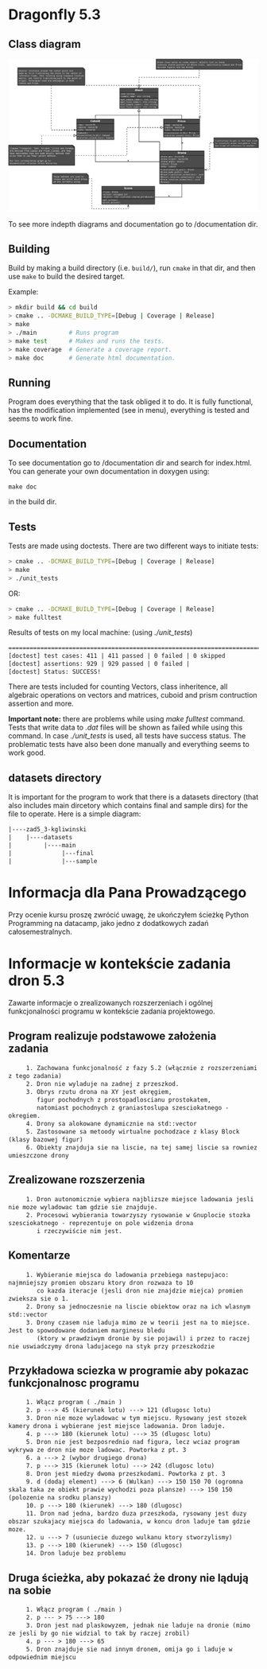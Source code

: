 # Dragonfly 5.3


## Class diagram

![Class diagram](/readme_pics/class_diagram.png)

To see more indepth diagrams and documentation go to /documentation dir.

## Building

Build by making a build directory (i.e. `build/`), run `cmake` in that dir, and then use `make` to build the desired target.

Example:

``` bash
> mkdir build && cd build
> cmake .. -DCMAKE_BUILD_TYPE=[Debug | Coverage | Release]
> make
> ./main         # Runs program
> make test      # Makes and runs the tests.
> make coverage  # Generate a coverage report.
> make doc       # Generate html documentation.
```

## Running
Program does everything that the task obliged it to do. It is fully functional, has the modification implemented (see in menu), everything is tested and seems to work fine.

## Documentation
To see documentation go to /documentation dir and search for index.html. You can generate your own documentation in doxygen using:
```
make doc
```
in the build dir.

## Tests

Tests are made using doctests.
There are two different ways to initiate tests:
``` bash
> cmake .. -DCMAKE_BUILD_TYPE=[Debug | Coverage | Release]
> make
> ./unit_tests
```
OR:
``` bash
> cmake .. -DCMAKE_BUILD_TYPE=[Debug | Coverage | Release]
> make fulltest
```

Results of tests on my local machine: (using *./unit_tests*)
```
===============================================================================
[doctest] test cases: 411 | 411 passed | 0 failed | 0 skipped
[doctest] assertions: 929 | 929 passed | 0 failed |
[doctest] Status: SUCCESS!
```
There are tests included for counting Vectors, class inheritence, all algebraic operations on vectors and matrices,
cuboid and prism contruction assertion and more.

**Important note:** there are problems while using *make fulltest* command. Tests that write data to *.dat* files will be shown as failed while using this command.
In case *./unit_tests* is used, all tests have success status. The problematic tests have also been done manually and everything seems to work good.

## datasets directory
It is important for the program to work that there is a datasets directory (that also includes main dircetory which contains final and sample dirs) for the file to operate. Here is a simple diagram:
```
|----zad5_3-kgliwinski
|    |----datasets
|         |----main
|              |---final
|              |---sample
```

# Informacja dla Pana Prowadzącego
Przy ocenie kursu proszę zwrócić uwagę, że ukończyłem ścieżkę Python Programming na datacamp, jako jedno z dodatkowych zadań całosemestralnych.

# Informacje w kontekście zadania dron 5.3
Zawarte informacje o zrealizowanych rozszerzeniach i ogólnej funkcjonalności programu w kontekście zadania projektowego.

## Program realizuje podstawowe założenia zadania
         1. Zachowana funkcjonalność z fazy 5.2 (włącznie z rozszerzeniami z tego zadania)
         2. Dron nie wyladuje na zadnej z przeszkod.
         3. Obrys rzutu drona na XY jest okręgiem,
            figur pochodnych z prostopadloscianu prostokatem,
            natomiast pochodnych z graniastoslupa szesciokatnego - okregiem.
         4. Drony sa alokowane dynamicznie na std::vector
         5. Zastosowane sa metoody wirtualne pochodzace z klasy Block (klasy bazowej figur)
         6. Obiekty znajduja sie na liscie, na tej samej liscie sa rowniez umieszczone drony

## Zrealizowane rozszerzenia
         1. Dron autonomicznie wybiera najblizsze miejsce ladowania jesli nie moze wyladowac tam gdzie sie znajduje.
         2. Procesowi wybierania towarzyszy rysowanie w Gnuplocie stozka szesciokatnego - reprezentuje on pole widzenia drona
            i rzeczywiście nim jest.

## Komentarze
         1. Wybieranie miejsca do ladowania przebiega nastepujaco: najmniejszy promien obszaru ktory dron rozwaza to 10
            co kazda iteracje (jesli dron nie znajdzie miejca) promien zwieksza sie o 1.
         2. Drony sa jednoczesnie na liscie obiektow oraz na ich wlasnym std::vector
         3. Drony czasem nie laduja mimo ze w teorii jest na to miejsce. Jest to spowodowane dodaniem marginesu bledu 
            (ktory w prawdziwym dronie by sie pojawil) i przez to raczej nie uswiadczymy drona ladujacego na styk przy przeszkodzie

## Przykładowa sciezka w programie aby pokazac funkcjonalnosc programu
         1. Włącz program ( ./main )
         2. p ---> 45 (kierunek lotu) ---> 121 (dlugosc lotu)
         3. Dron nie moze wyladowac w tym miejscu. Rysowany jest stozek kamery drona i wybierane jest miejsce ladowania. Dron laduje.
         4. p ---> 180 (kierunek lotu) ---> 35 (dlugosc lotu)
         5. Dron nie jest bezposrednio nad figura, lecz wciaz program wykrywa ze dron nie moze ladowac. Powtorka z pt. 3
         6. a ---> 2 (wybor drugiego drona)
         7. p ---> 315 (kierunek lotu) ---> 242 (dlugosc lotu) 
         8. Dron jest miedzy dwoma przeszkodami. Powtorka z pt. 3
         9. d (dodaj element) ---> 6 (Wulkan) ---> 150 150 70 (ogromna skala taka ze obiekt prawie wychodzi poza plansze) ---> 150 150 (polozenie na srodku planszy)
         10. p ---> 180 (kierunek) ---> 180 (dlugosc) 
         11. Dron nad jedna, bardzo duza przeszkoda, rysowany jest duzy obszar szukajacy miejsca do ladowania, w koncu dron laduje tam gdzie moze.
         12. u ---> 7 (usuniecie duzego wulkanu ktory stworzylismy)
         13. p ---> 180 (kierunek) ---> 150 (dlugosc)
         14. Dron laduje bez problemu

## Druga ścieżka, aby pokazać że drony nie lądują na sobie
         1. Włącz program ( ./main )
         2. p --- > 75 ---> 180
         3. Dron jest nad plaskowyzem, jednak nie laduje na dronie (mimo ze jesli by go nie widzial to tak by raczej zrobil)
         4. p --- > 180 ---> 65
         5. Dron znajduje sie nad innym dronem, omija go i laduje w odpowiednim miejscu
